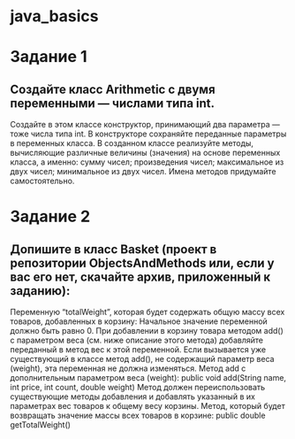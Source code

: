 # java_basics
# Задание 1
## Создайте класс Arithmetic с двумя переменными — числами типа int.
Создайте в этом классе конструктор, принимающий два параметра — тоже числа типа int. В конструкторе сохраняйте переданные параметры в переменных класса.
В созданном классе реализуйте методы, вычисляющие различные величины (значения) на основе переменных класса, а именно:
сумму чисел;
произведения чисел;
максимальное из двух чисел;
минимальное из двух чисел.
Имена методов придумайте самостоятельно.



# Задание 2
## Допишите в класс Basket (проект в репозитории ObjectsAndMethods или, если у вас его нет, скачайте архив, приложенный к заданию):

Переменную “totalWeight”, которая будет содержать общую массу всех товаров, добавленных в корзину:
Начальное значение переменной должно быть равно 0.
При добавлении в корзину товара методом add() с параметром веса (см. ниже описание этого метода) добавляйте переданный в метод вес к этой переменной.
Если вызывается уже существующий в классе метод add(), не содержащий параметр веса (weight), эта переменная не должна изменяться.
Метод add с дополнительным параметром веса (weight):
public void add(String name, int price, int count, double weight)
Метод должен переиспользовать существующие методы добавления и добавлять указанный в их параметрах вес товаров к общему весу корзины.
Метод, который будет возвращать значение массы всех товаров в корзине:
public double getTotalWeight()

